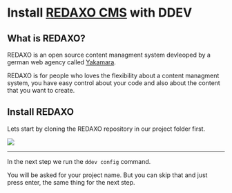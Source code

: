 # Install [REDAXO CMS](https://redaxo.org) with DDEV

## What is REDAXO?

REDAXO is an open source content managment system devleoped by a german web agency called [Yakamara](https://www.yakamara.de/). 

REDAXO is for people who loves the flexibility about a content managment system, you have easy control about your code and also about the content that you want to create. 

## Install REDAXO

Lets start by cloning the REDAXO repository in our project folder first.

![](https://raw.githubusercontent.com/crydotsnake/ddev-contrib/master/recipes/install-redaxo-cms-with-ddev/img/clone-repository.gif)

---

In the next step we run the `ddev config` command.

You will be asked for your project name. But you can skip that and just press enter, the same thing for the next step.